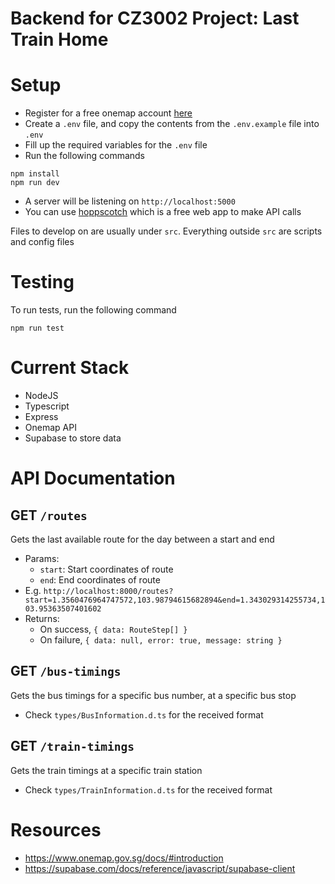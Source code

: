 # Backend for CZ3002 Project: Last Train Home

# Setup

- Register for a free onemap account [here](https://www.onemap.gov.sg/docs/#register-free-account)
- Create a `.env` file, and copy the contents from the `.env.example` file into `.env`
- Fill up the required variables for the `.env` file
- Run the following commands

```
npm install
npm run dev
```

- A server will be listening on `http://localhost:5000`
- You can use [hoppscotch](https://hoppscotch.io/) which is a free web app to make API calls

Files to develop on are usually under `src`. Everything outside `src` are scripts and config files

# Testing

To run tests, run the following command

```
npm run test
```

# Current Stack

- NodeJS
- Typescript
- Express
- Onemap API
- Supabase to store data

# API Documentation

## GET `/routes`

Gets the last available route for the day between a start and end

- Params:
    - `start`: Start coordinates of route
    - `end`: End coordinates of route
- E.g. `http://localhost:8000/routes?start=1.3560476964747572,103.98794615682894&end=1.343029314255734,103.95363507401602`
- Returns:
    - On success, `{ data: RouteStep[] }`
    - On failure, `{ data: null, error: true, message: string }`

## GET `/bus-timings`

Gets the bus timings for a specific bus number, at a specific bus stop
- Check `types/BusInformation.d.ts` for the received format

## GET `/train-timings`

Gets the train timings at a specific train station
- Check `types/TrainInformation.d.ts` for the received format

# Resources

- https://www.onemap.gov.sg/docs/#introduction
- https://supabase.com/docs/reference/javascript/supabase-client